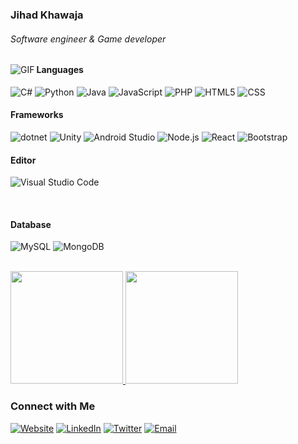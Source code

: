 ### Jihad Khawaja
###### Software engineer & Game developer
<img align="left" alt="GIF" src="https://i.imgur.com/VpzdAVQ.gif" />

#### Languages
![C#](https://img.shields.io/badge/-Csharp-333333?style=flat&logo=csharp)
![Python](https://img.shields.io/badge/-Python-333333?style=flat&logo=python)
![Java](https://img.shields.io/badge/-Java-333333?style=flat&logo=Java&logoColor=007396)
![JavaScript](https://img.shields.io/badge/-JavaScript-333333?style=flat&logo=javascript)
![PHP](https://img.shields.io/badge/-PHP-333333?style=flat&logo=php)
![HTML5](https://img.shields.io/badge/-HTML5-333333?style=flat&logo=HTML5)
![CSS](https://img.shields.io/badge/-CSS-333333?style=flat&logo=CSS3&logoColor=1572B6)

#### Frameworks
![dotnet](https://img.shields.io/badge/-Dotnet-333333?style=flat&logo=dotnet)
![Unity](https://img.shields.io/badge/-Unity-333333?style=flat&logo=unity)
![Android Studio](https://img.shields.io/badge/-androidstudio-333333?style=flat&logo=androidstudio)
![Node.js](https://img.shields.io/badge/-Node.js-333333?style=flat&logo=node.js)
![React](https://img.shields.io/badge/-React-333333?style=flat&logo=react)
![Bootstrap](https://img.shields.io/badge/-Bootstrap-333333?style=flat&logo=bootstrap&logoColor=563D7C)

#### Editor
![Visual Studio Code](https://img.shields.io/badge/-Visual%20Studio%20Code-333333?style=flat&logo=visual-studio-code&logoColor=007ACC)

<br/>

#### Database
![MySQL](https://img.shields.io/badge/-MySQL-333333?style=flat&logo=mysql)
![MongoDB](https://img.shields.io/badge/-MongoDB-333333?style=flat&logo=mongodb)

<br/>

<a href="https://github.com/jihadkhawaja">
  <img height="180em" src="https://github-readme-stats.vercel.app/api?username=jihadkhawaja&theme=dark&show_icons=true" />
  <img height="180em" src="https://github-readme-stats.vercel.app/api/top-langs/?username=jihadkhawaja&theme=dark&layout=compact" />
</a>

<br/>

### Connect with Me

<p align="left">
<a href="https://jihadkhawaja.com/"><img alt="Website" src="https://img.shields.io/badge/Website-https://jihadkhawaja.com/-dark?style=flat-square&logo=google-chrome"></a>
<a href="https://www.linkedin.com/in/jihadkhawaja/"><img alt="LinkedIn" src="https://img.shields.io/badge/LinkedIn-jihadkhawaja-dark?style=flat-square&logo=linkedin"></a>
<a href="https://twitter.com/jihadkhawaja"><img alt="Twitter" src="https://img.shields.io/badge/Twitter-jihadkhawaja-dark?style=flat-square&logo=twitter"></a>
<a href="mailto:jihadkhawaja@outlook.com"><img alt="Email" src="https://img.shields.io/badge/Email-jihadkhawaja-dark?style=flat-square&logo=gmail"></a>
</p>

